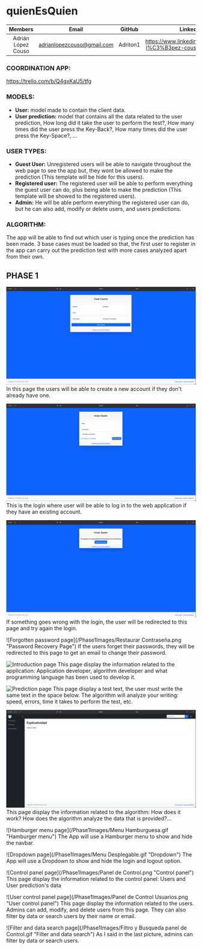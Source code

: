 # quienEsQuien

Members | Email | GitHub | LinkedIn
:------------: | :-----: | :------: | :-----:
Adrián López Couso | adrianlopezcouso@gmail.com | Adriton1 | https://www.linkedin.com/in/adrian-l%C3%B3pez-couso-657988180/

### COORDINATION APP:
https://trello.com/b/Q4gxKaU5/tfg

### MODELS:
- **User:** model made to contain the client data.
- **User prediction:** model that contains all the data related to the user prediction, How long did it take the user to perform the test?, How many times did the user press the Key-Back?, How many times did the user press the Key-Space?, ...

### USER TYPES:
- **Guest User:** Unregistered users will be able to navigate throughout the web page to see the app but, they wont be allowed to make the prediction (This template will be hide for this users).
- **Registered user:** The registered user will be able to perform everything the guest user can do, plus being able to make the prediction (This template will be showed to the registered users).
- **Admin:** He will be able perform everything the registered user can do, but he can also add, modify or delete users, and users predictions.


### ALGORITHM:
The app will be able to find out which user is typing once the prediction has been made. 3 base cases must be loaded so that, the first user to register in the app can carry out the prediction test with more cases analyzed apart from their own.


## PHASE 1

![Register page](/Phase1Images/Registro.png "Register")
In this page the users will be able to create a new account if they don't already have one.

![Login page](/Phase1Images/Login.png "Login")
This is the login where user will be able to log in to the web application if they have an existing account.

![LoginError page](/Phase1Images/LoginError.png "LoginError")
If something goes wrong with the login, the user will be redirected to this page and try again the login.

![Forgotten password page](/Phase1Images/Restaurar Contraseña.png "Password Recovery Page")
If the users forget their passwords, they will be redirected to this page to get an email to change their password.

![Introduction page](/Phase1Images/Introducción.png "Introduction")
This page display the information related to the application: Application developer, algorithm developer and what programming language has been used to develop it.

![Prediction page](/Phase1Images/Predicción.png "Prediction")
This page display a test text, the user must write the same text in the space below. The algorithm will analyze your writing: speed, errors, time it takes to perform the test, etc.

![Explainability page](/Phase1Images/Explicatividad.png "Explainability")
This page display the information related to the algorithm: How does it work? How does the algorithm analyze the data that is provided?...

![Hamburger menu page](/Phase1Images/Menu Hamburguesa.gif "Hamburger menu")
The App will use a Hamburger menu to show and hide the navbar.

![Dropdown page](/Phase1Images/Menu Desplegable.gif "Dropdown")
The App will use a Dropdown to show and hide the login and logout option.

![Control panel page](/Phase1Images/Panel de Control.png "Control panel")
This page display the information related to the control panel: Users and User prediction's data

![User control panel page](/Phase1Images/Panel de Control Usuarios.png "User control panel")
This page display the information related to the users. Admins can add, modify, and delete users from this page. They can also filter by data or search users by their name or email.
 
![Filter and data search page](/Phase1Images/Filtro y Busqueda panel de Control.gif "Filter and data search")
As I said in the last picture, admins can filter by data or search users.

